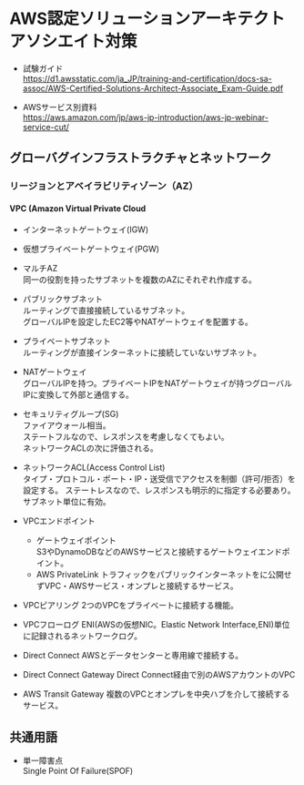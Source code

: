 # AWS認定ソリューションアーキテクトアソシエイト対策

* 試験ガイド  
https://d1.awsstatic.com/ja_JP/training-and-certification/docs-sa-assoc/AWS-Certified-Solutions-Architect-Associate_Exam-Guide.pdf

* AWSサービス別資料  
https://aws.amazon.com/jp/aws-jp-introduction/aws-jp-webinar-service-cut/

## グローバグインフラストラクチャとネットワーク

### リージョンとアベイラビリティゾーン（AZ）
  
#### VPC (Amazon Virtual Private Cloud

* インターネットゲートウェイ(IGW)
* 仮想プライベートゲートウェイ(PGW)
* マルチAZ  
同一の役割を持ったサブネットを複数のAZにそれぞれ作成する。

* パブリックサブネット  
ルーティングで直接接続しているサブネット。  
グローバルIPを設定したEC2等やNATゲートウェイを配置する。

* プライベートサブネット  
ルーティングが直接インターネットに接続していないサブネット。

* NATゲートウェイ  
グローバルIPを持つ。プライベートIPをNATゲートウェイが持つグローバルIPに変換して外部と通信する。

* セキュリティグループ(SG)  
ファイアウォール相当。  
ステートフルなので、レスポンスを考慮しなくてもよい。  
ネットワークACLの次に評価される。

* ネットワークACL(Access Control List)  
タイプ・プロトコル・ポート・IP・送受信でアクセスを制御（許可/拒否）を設定する。
ステートレスなので、レスポンスも明示的に指定する必要あり。  
サブネット単位に有効。

* VPCエンドポイント
  * ゲートウェイポイント  
    S3やDynamoDBなどのAWSサービスと接続するゲートウェイエンドポイント。
  * AWS PrivateLink
    トラフィックをパブリックインターネットをに公開せずVPC・AWSサービス・オンプレと接続するサービス。

* VPCピアリング
  2つのVPCをプライベートに接続する機能。

* VPCフローログ
  ENI(AWSの仮想NIC。Elastic Network Interface,ENI)単位に記録されるネットワークログ。

* Direct Connect
  AWSとデータセンターと専用線で接続する。

* Direct Connect Gateway
  Direct Connect経由で別のAWSアカウントのVPC

* AWS Transit Gateway
  複数のVPCとオンプレを中央ハブを介して接続するサービス。



## 共通用語

* 単一障害点  
Single Point Of Failure(SPOF)